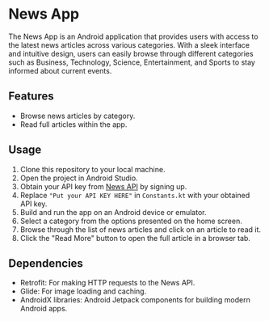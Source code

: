 # News App

The News App is an Android application that provides users with access to the latest news articles across various categories. With a sleek interface and intuitive design, users can easily browse through different categories such as Business, Technology, Science, Entertainment, and Sports to stay informed about current events.

## Features

- Browse news articles by category.
- Read full articles within the app.

## Usage

1. Clone this repository to your local machine.
2. Open the project in Android Studio.
3. Obtain your API key from [News API](https://newsapi.org/) by signing up.
4. Replace `"Put your API KEY HERE"` in `Constants.kt` with your obtained API key.
5. Build and run the app on an Android device or emulator.
6. Select a category from the options presented on the home screen.
7. Browse through the list of news articles and click on an article to read it.
8. Click the "Read More" button to open the full article in a browser tab.

## Dependencies

- Retrofit: For making HTTP requests to the News API.
- Glide: For image loading and caching.
- AndroidX libraries: Android Jetpack components for building modern Android apps.
